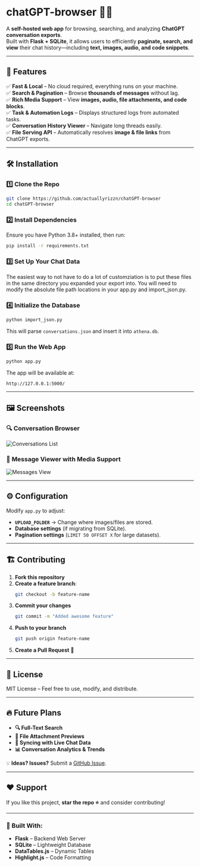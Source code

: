 # chatGPT-browser 🧠💬  
A **self-hosted web app** for browsing, searching, and analyzing **ChatGPT conversation exports**.  
Built with **Flask + SQLite**, it allows users to efficiently **paginate, search, and view** their chat history—including **text, images, audio, and code snippets**.

---

## 🚀 Features  
✅ **Fast & Local** – No cloud required, everything runs on your machine.  
✅ **Search & Pagination** – Browse **thousands of messages** without lag.  
✅ **Rich Media Support** – View **images, audio, file attachments, and code blocks**.  
✅ **Task & Automation Logs** – Displays structured logs from automated tasks.  
✅ **Conversation History Viewer** – Navigate long threads easily.  
✅ **File Serving API** – Automatically resolves **image & file links** from ChatGPT exports.  

---

## 🛠️ Installation  

### **1️⃣ Clone the Repo**
```sh
git clone https://github.com/actuallyrizzn/chatGPT-browser
cd chatGPT-browser
```

### **2️⃣ Install Dependencies**
Ensure you have Python 3.8+ installed, then run:
```sh
pip install -r requirements.txt
```

### **3️⃣ Set Up Your Chat Data**
The easiest way to not have to do a lot of customziation is to put these files in the same directory you expanded your export into. You will need to modify the absolute file path locations in your app.py and import_json.py.

### **4️⃣ Initialize the Database**
```sh
python import_json.py
```
This will parse `conversations.json` and insert it into `athena.db`.

### **5️⃣ Run the Web App**
```sh
python app.py
```
The app will be available at:
```
http://127.0.0.1:5000/
```

---

## 🖼️ Screenshots  
### 🔍 **Conversation Browser**  
![Conversations List](https://github.com/user-attachments/assets/ca2b7c20-0fa0-436b-be23-b300c7f9843a)


### 📝 **Message Viewer with Media Support**  
![Messages View](https://github.com/user-attachments/assets/619d52c7-821d-48e7-8349-74a24ba34ccd)


---

## ⚙️ Configuration  
Modify `app.py` to adjust:
- **`UPLOAD_FOLDER`** → Change where images/files are stored.
- **Database settings** (if migrating from SQLite).
- **Pagination settings** (`LIMIT 50 OFFSET X` for large datasets).

---

## 🏗️ Contributing  
1. **Fork this repository**  
2. **Create a feature branch**:  
   ```sh
   git checkout -b feature-name
   ```
3. **Commit your changes**  
   ```sh
   git commit -m "Added awesome feature"
   ```
4. **Push to your branch**  
   ```sh
   git push origin feature-name
   ```
5. **Create a Pull Request** 🎉  

---

## 📜 License  
MIT License – Feel free to use, modify, and distribute.  

---

## 🔥 Future Plans  
- **🔍 Full-Text Search**
- **📂 File Attachment Previews**
- **🔄 Syncing with Live Chat Data**
- **📊 Conversation Analytics & Trends**

💡 **Ideas? Issues?** Submit a [GitHub Issue](https://github.com/actuallyrizzn/chatGPT-browser/issues).  

---

## ❤️ Support  
If you like this project, **star the repo ⭐** and consider contributing!  

---

### **🚀 Built With:**
- **Flask** – Backend Web Server
- **SQLite** – Lightweight Database
- **DataTables.js** – Dynamic Tables
- **Highlight.js** – Code Formatting  
```
